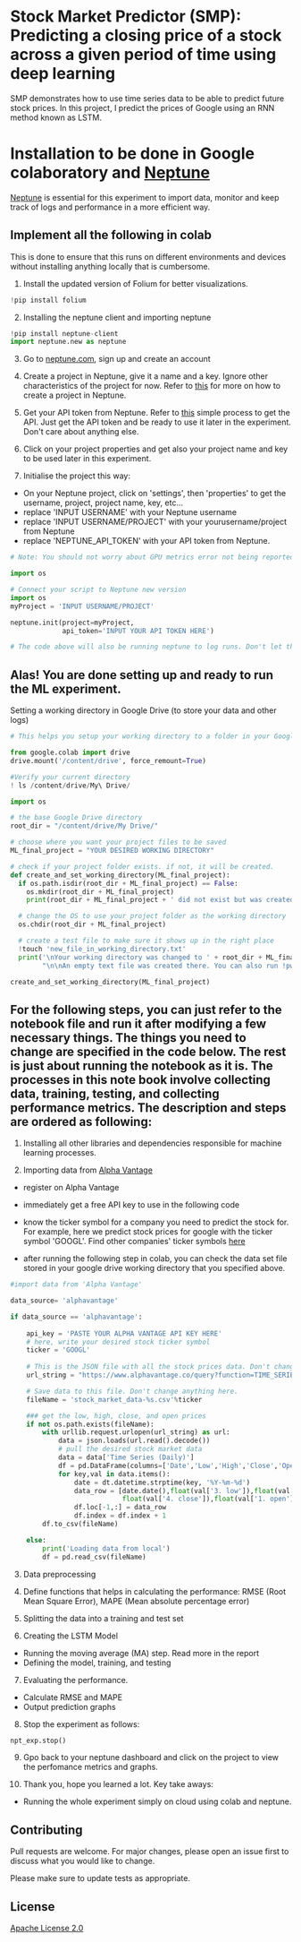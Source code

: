 # Stock Market Predictor (SMP): Predicting a closing price of a stock across a given period of time using deep learning


SMP demonstrates how to use time series data to be able to predict future stock prices. In this project, I predict the prices of Google using an RNN method known as LSTM. 

# Installation to be done in Google colaboratory and [Neptune](https://neptune.ai/)
[Neptune](https://neptune.ai/) is essential for this experiment to import data, monitor and keep track of logs and performance in a more efficient way. 

## Implement all the following in colab 
This is done to ensure that this runs on different environments and devices without installing anything locally that is cumbersome. 

1) Install the updated version of Folium for better visualizations. 

```python
!pip install folium
```
2) Installing the neptune client and importing neptune 

```python
!pip install neptune-client
import neptune.new as neptune 
```
3) Go to [neptune.com](https://ui.neptune.ai/auth/realms/neptune/protocol/openid-connect/registrations?client_id=neptune-frontend&redirect_uri=https%3A%2F%2Fapp.neptune.ai%2F-%2Fonboarding&state=0aaafa39-9505-4146-94c7-79b2d4999788&response_mode=fragment&response_type=code&scope=openid&nonce=1cd4fcb7-fa69-425e-8398-97808feb1012), sign up and create an account

4) Create a project in Neptune, give it a name and a key. Ignore other characteristics of the project for now. Refer to [this](https://docs.neptune.ai/administration/projects#create-project) for more on how to create a project in Neptune. 

5) Get your API token from Neptune. Refer to [this](https://docs.neptune.ai/getting-started/installation#get-and-set-api-token) simple process to get the API. Just get the API token and be ready to use it later in the experiment. Don't care about anything else. 

6) Click on your project properties and get also your project name and key to be used later in this experiment. 


7)  Initialise the project this way: 

- On your Neptune project, click on 'settings', then 'properties' to get the username, project, project name, key, etc...
 - replace 'INPUT USERNAME' with your Neptune username
- replace 'INPUT USERNAME/PROJECT' with your yourusername/project from Neptune 
- replace 'NEPTUNE_API_TOKEN' with your API token from Neptune. 

```python
# Note: You should not worry about GPU metrics error not being reported at this point 

import os

# Connect your script to Neptune new version 
import os
myProject = 'INPUT USERNAME/PROJECT' 

neptune.init(project=myProject, 
             api_token='INPUT YOUR API TOKEN HERE')

# The code above will also be running neptune to log runs. Don't let the colab runtime run out because it will destroy this process. 

```

## Alas! You are done setting up and ready to run the ML experiment. 

Setting a working directory in Google Drive (to store your data and other logs)

```python
# This helps you setup your working directory to a folder in your Google Drive.

from google.colab import drive
drive.mount('/content/drive', force_remount=True)

#Verify your current directory 
! ls /content/drive/My\ Drive/

import os

# the base Google Drive directory
root_dir = "/content/drive/My Drive/"

# choose where you want your project files to be saved
ML_final_project = "YOUR DESIRED WORKING DIRECTORY"

# check if your project folder exists. if not, it will be created.
def create_and_set_working_directory(ML_final_project):  
  if os.path.isdir(root_dir + ML_final_project) == False:
    os.mkdir(root_dir + ML_final_project)
    print(root_dir + ML_final_project + ' did not exist but was created.')

  # change the OS to use your project folder as the working directory
  os.chdir(root_dir + ML_final_project)

  # create a test file to make sure it shows up in the right place
  !touch 'new_file_in_working_directory.txt'
  print('\nYour working directory was changed to ' + root_dir + ML_final_project + \
        "\n\nAn empty text file was created there. You can also run !pwd to confirm the current working directory." )

create_and_set_working_directory(ML_final_project)

```

## For the following steps, you can just refer to the notebook file and run it after modifying a few necessary things. The things you need to change are specified in the code below. The rest is just about running the notebook as it is. The processes in this note book involve collecting data, training, testing, and collecting performance metrics. The description and steps are ordered as following: 

1. Installing all other libraries and dependencies responsible for machine learning processes. 

2. Importing data from [Alpha Vantage](https://www.alphavantage.co/support/#api-key)

- register on Alpha Vantage 
- immediately get a free API key to use in the following code
- know the ticker symbol for a company you need to predict the stock for. For example, here we predict stock prices for google with the ticker symbol 'GOOGL'. Find other companies' ticker symbols [here](https://business.unl.edu/outreach/econ-ed/nebraska-council-on-economic-education/student-programs/stock-market-game/documents/Top%202000%20Valued%20Companies%20with%20Ticker%20Symbols.pdf)

- after running the following step in colab, you can check the data set file stored in your google drive working directory that you specified above. 

```python
#import data from 'Alpha Vantage'

data_source= 'alphavantage'

if data_source == 'alphavantage':
    
    api_key = 'PASTE YOUR ALPHA VANTAGE API KEY HERE'
    # here, write your desired stock ticker symbol
    ticker = 'GOOGL' 
    
    # This is the JSON file with all the stock prices data. Don't change anything here.  
    url_string = "https://www.alphavantage.co/query?function=TIME_SERIES_DAILY&symbol=%s&outputsize=full&apikey=%s"%(ticker,api_key)

    # Save data to this file. Don't change anything here.
    fileName = 'stock_market_data-%s.csv'%ticker

    ### get the low, high, close, and open prices 
    if not os.path.exists(fileName):
        with urllib.request.urlopen(url_string) as url:
            data = json.loads(url.read().decode())
            # pull the desired stock market data
            data = data['Time Series (Daily)']
            df = pd.DataFrame(columns=['Date','Low','High','Close','Open'])
            for key,val in data.items():
                date = dt.datetime.strptime(key, '%Y-%m-%d')
                data_row = [date.date(),float(val['3. low']),float(val['2. high']),
                            float(val['4. close']),float(val['1. open'])]
                df.loc[-1,:] = data_row
                df.index = df.index + 1
        df.to_csv(fileName)

    else:
        print('Loading data from local')
        df = pd.read_csv(fileName)
```

3) Data preprocessing 

4) Define functions that helps in calculating the performance: RMSE (Root Mean Square Error), MAPE (Mean absolute percentage error)

5) Splitting the data into a training and test set

6) Creating the LSTM Model
- Running the moving average (MA) step. Read more in the report
- Defining the model, training, and testing 

7) Evaluating the performance. 
- Calculate RMSE and MAPE
- Output prediction graphs 

8) Stop the experiment as follows: 

```python
npt_exp.stop()
```

9) Gpo back to your neptune dashboard and click on the project to view the perfomance metrics and graphs. 

10) Thank you, hope you learned a lot. Key take aways: 

- Running the whole experiment simply on cloud using colab and neptune. 

## Contributing
Pull requests are welcome. For major changes, please open an issue first to discuss what you would like to change.

Please make sure to update tests as appropriate.

## License
[Apache License 2.0](https://choosealicense.com/licenses/apache-2.0/)
